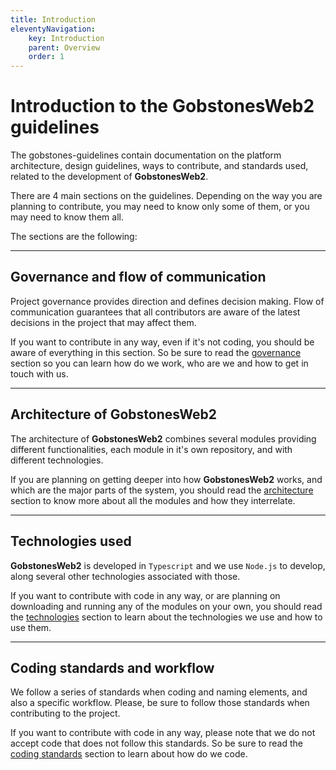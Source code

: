 ```yaml
---
title: Introduction
eleventyNavigation:
    key: Introduction
    parent: Overview
    order: 1
---
```

# Introduction to the **GobstonesWeb2** guidelines

The gobstones-guidelines contain documentation on the platform architecture, design guidelines, ways to contribute, and standards used, related to the development of **GobstonesWeb2**.

There are 4 main sections on the guidelines. Depending on the way you are planning to contribute, you may need to know only some of them, or you may need to know them all.

The sections are the following:

---------------------------------------------------------------------

## Governance and flow of communication

Project governance provides direction and defines decision making.
Flow of communication guarantees that all contributors are aware of the latest decisions in the project that may affect them.

If you want to contribute in any way, even if it's not coding, you should be aware of everything in this section. So be sure to read the [governance](../governance) section so you can learn how do we work, who are we and how to get in touch with us.

---------------------------------------------------------------------

## Architecture of **GobstonesWeb2**

The architecture of **GobstonesWeb2** combines several modules providing different functionalities, each module in it's own repository, and with different technologies.

If you are planning on getting deeper into how **GobstonesWeb2** works, and which are the major parts of the system, you should read the [architecture](../architecture) section to know more about all the modules and how they interrelate.

---------------------------------------------------------------------

## Technologies used

**GobstonesWeb2** is developed in `Typescript` and we use `Node.js` to develop, along several other technologies associated with those.

If you want to contribute with code in any way, or are planning on downloading and running any of the modules on your own, you should read the [technologies](../technologies) section to learn about the technologies we use and how to use them.

---------------------------------------------------------------------

## Coding standards and workflow

We follow a series of standards when coding and naming elements, and also a specific workflow.
Please, be sure to follow those standards when contributing to the project.

If you want to contribute with code in any way, please note that we do not accept code that does not follow this standards. So be sure to read the [coding standards](../coding-standards) section to learn about how do we code.
